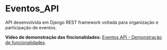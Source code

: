 # Eventos_API

API desenvolvida em Django REST framework voltada para organização e participação de eventos.

**Vídeo de demonstração das fincionalidades:** [Eventos API - Demonstração de funcionalidades](https://www.youtube.com/watch?v=uorMQ2r2MoE).

